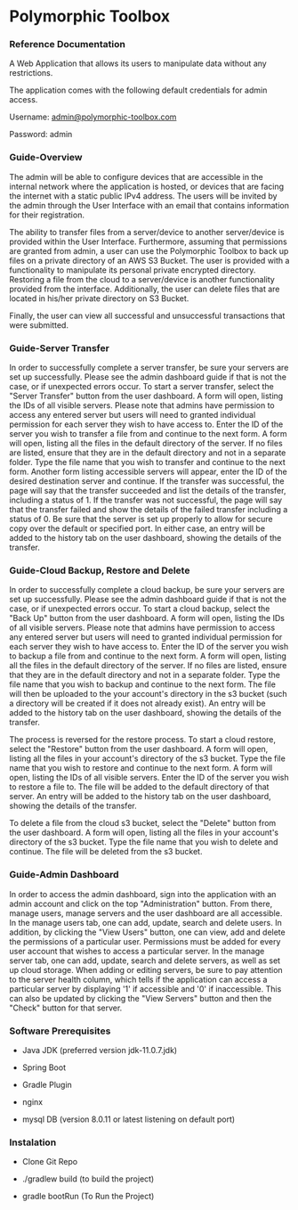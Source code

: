 # Polymorphic Toolbox



### Reference Documentation

A Web Application that allows its users to manipulate data without any restrictions.

The application comes with the following default credentials for admin access.

Username: admin@polymorphic-toolbox.com

Password: admin


### Guide-Overview

The admin will be able to configure devices that are accessible in the internal network
where the application is hosted, or devices that are facing the internet with a static 
public IPv4 address.
The users will be invited by the admin through the User Interface with an email
that contains information for their registration.

The ability to transfer files from a server/device to another server/device is provided
within the User Interface.
Furthermore, assuming that permissions are granted from admin, a user can use the Polymorphic
Toolbox to back up files on a private directory of an AWS S3 Bucket.
The user is provided with a functionality to manipulate its personal private encrypted directory. 
Restoring a file from the cloud to a server/device is another functionality provided from the
interface.
Additionally, the user can delete files that are located in his/her private directory on S3 Bucket.

Finally, the user can view all successful and unsuccessful transactions that were submitted.


### Guide-Server Transfer

In order to successfully complete a server transfer, be sure your servers are set up successfully.
Please see the admin dashboard guide if that is not the case, or if unexpected errors occur.
To start a server transfer, select the "Server Transfer" button from the user dashboard.
A form will open, listing the IDs of all visible servers. Please note that admins have 
permission to access any entered server but users will need to granted individual permission
for each server they wish to have access to. Enter the ID of the server you wish to transfer a 
file from and continue to the next form. A form will open, listing all the files in the default 
directory of the server. If no files are listed, ensure that they are in the default directory
and not in a separate folder. Type the file name that you wish to transfer and continue to the next
form. Another form listing accessible servers will appear, enter the ID of the desired destination 
server and continue. If the transfer was successful, the page will say that the transfer succeeded
and list the details of the transfer, including a status of 1. If the transfer was not successful, 
the page will say that the transfer failed and show the details of the failed transfer including a
status of 0. Be sure that the server is set up properly to allow for secure copy over the default or
specified port. In either case, an entry will be added to the history tab on the user dashboard, 
showing the details of the transfer.


### Guide-Cloud Backup, Restore and Delete

In order to successfully complete a cloud backup, be sure your servers are set up successfully.
Please see the admin dashboard guide if that is not the case, or if unexpected errors occur.
To start a cloud backup, select the "Back Up" button from the user dashboard.
A form will open, listing the IDs of all visible servers. Please note that admins have 
permission to access any entered server but users will need to granted individual permission
for each server they wish to have access to. Enter the ID of the server you wish to backup a 
file from and continue to the next form. A form will open, listing all the files in the default 
directory of the server. If no files are listed, ensure that they are in the default directory
and not in a separate folder. Type the file name that you wish to backup and continue to the next
form. The file will then be uploaded to the your account's directory in the s3 bucket (such a
directory will be created if it does not already exist). An entry will be added to the history
tab on the user dashboard, showing the details of the transfer.

The process is reversed for the restore process. To start a cloud restore, select the "Restore" button
from the user dashboard. A form will open, listing all the files in your account's directory of the s3 bucket.
Type the file name that you wish to restore and continue to the next form. A form will open, listing the
IDs of all visible servers. Enter the ID of the server you wish to restore a file to. The file will be 
added to the default directory of that server. An entry will be added to the history tab on the user
dashboard, showing the details of the transfer.

To delete a file from the cloud s3 bucket, select the "Delete" button from the user dashboard. A form
will open, listing all the files in your account's directory of the s3 bucket. Type the file name
that you wish to delete and continue. The file will be deleted from the s3 bucket.


### Guide-Admin Dashboard

In order to access the admin dashboard, sign into the application with an admin account and click on the top
"Administration" button. From there, manage users, manage servers and the user dashboard are all accessible. 
In the manage users tab, one can add, update, search and delete users. In addition, by clicking the "View Users"
button, one can view, add and delete the permissions of a particular user. Permissions must be added for every
user account that wishes to access a particular server. In the manage server tab, one can add, update, search
and delete servers, as well as set up cloud storage. When adding or editing servers, be sure to pay attention
to the server health column, which tells if the application can access a particular server by displaying '1'
if accessible and '0' if inaccessible. This can also be updated by clicking the "View Servers" button and 
then the "Check" button for that server.


### Software Prerequisites 

* Java JDK (preferred version jdk-11.0.7.jdk)

* Spring Boot 

* Gradle Plugin 

* nginx

* mysql DB (version 8.0.11 or latest listening on default port)


### Instalation 

* Clone Git Repo

* ./gradlew build       (to build the project)

* gradle bootRun        (To Run the Project)

